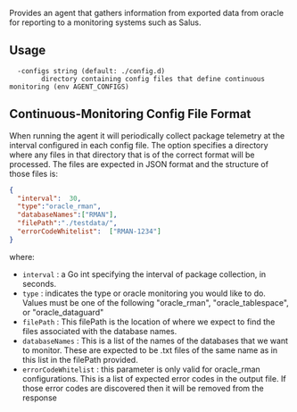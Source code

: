Provides an agent that gathers information from exported data from oracle for reporting to a monitoring systems such as Salus.

## Usage

```
  -configs string (default: ./config.d)
    	directory containing config files that define continuous monitoring (env AGENT_CONFIGS)
```

## Continuous-Monitoring Config File Format

When running the agent it will periodically collect package telemetry at the interval configured in each config file. The option specifies a directory where any files in that directory that is of the correct format will be processed. The files are expected in JSON format and the structure of those files is:

```json
{
  "interval":  30,
  "type":"oracle_rman",
  "databaseNames":["RMAN"],
  "filePath":"./testdata/",
  "errorCodeWhitelist":  ["RMAN-1234"]
}
```

where:
- `interval` : a Go int specifying the interval of package collection, in seconds.
- `type` : indicates the type or oracle monitoring you would like to do. Values must be one of the following "oracle_rman", "oracle_tablespace", or "oracle_dataguard"
- `filePath` : This filePath is the location of where we expect to find the files associated with the database names. 
- `databaseNames` : This is a list of the names of the databases that we want to monitor. These are expected to be .txt files of the same name as in this list in the filePath provided. 
- `errorCodeWhitelist` : this parameter is only valid for oracle_rman configurations. This is a list of expected error codes in the output file. If those error codes are discovered then it will be removed from the response

